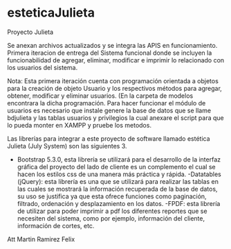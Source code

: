 # esteticaJulieta
Proyecto Julieta

Se anexan archivos actualizados y se integra las APIS en funcionamiento. Primera iteracion de entrega del Sistema funcional donde se incluyen la funcionabilidad de agregar, eliminar, modificar e imprimir lo relacionado con los usuarios del sistema.

Nota: Esta primera iteración cuenta con programación orientada a objetos para la creación de objeto Usuario y los respectivos métodos para agregar, obtener, modificar y eliminar usuarios. (En la carpeta de modelos encontrara la dicha programación.
Para hacer funcionar el módulo de usuarios es necesario que instale genere la base de datos que se llame bdjulieta y las tablas usuarios y privilegios la cual anexare el script para que lo pueda monter en XAMPP y pruebe los metodos. 


Las librerías para integrar a este proyecto de software llamado estética Julieta (July System) son las siguientes 3.
- Bootstrap 5.3.0, esta librería se utilizará para el desarrollo de la interfaz gráfica del proyecto del lado de cliente es un complemento el cual se hacen los estilos css de una manera más práctica y rápida.
-Datatables (jQuery): esta librería es una que se utilizará para realizar las tablas en las cuales se mostrará la información recuperada de la base de datos, su uso se justifica ya que esta ofrece funciones como paginación, filtrado, ordenación y desplazamiento en los datos.
-FPDF: esta librería de utilizar para poder imprimir a pdf los diferentes reportes que se necesiten del sistema, como por ejemplo, información del cliente, información de cortes, etc.

Att Martin Ramirez Felix 


